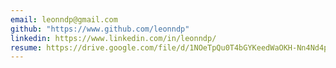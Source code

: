 ```yaml
---
email: leonndp@gmail.com
github: "https://www.github.com/leonndp"
linkedin: https://www.linkedin.com/in/leonndp/
resume: https://drive.google.com/file/d/1NOeTpQu0T4bGYKeedWaOKH-Nn4Nd4pUx/view?usp=sharing
---
```

